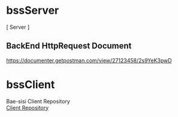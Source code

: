 # bssServer
[ Server ]


## BackEnd HttpRequest Document
https://documenter.getpostman.com/view/27123458/2s9YeK3pwD
<br />

# bssClient
Bae-sisi Client Repository <br>
[Client Repository](https://github.com/bae-sisi/bss-client)
